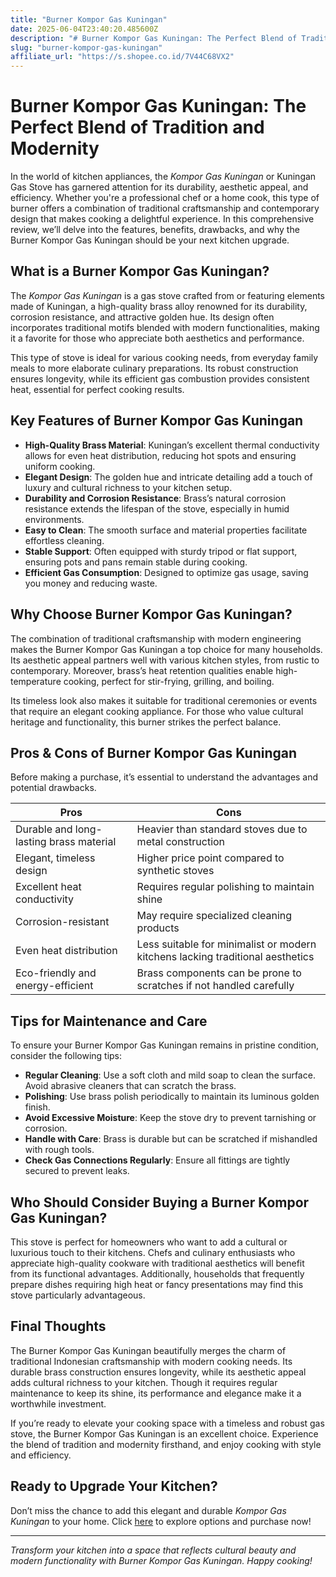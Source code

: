 ```yaml
---
title: "Burner Kompor Gas Kuningan"
date: 2025-06-04T23:40:20.485600Z
description: "# Burner Kompor Gas Kuningan: The Perfect Blend of Tradition and Modernity..."
slug: "burner-kompor-gas-kuningan"
affiliate_url: "https://s.shopee.co.id/7V44C68VX2"
---
```

# Burner Kompor Gas Kuningan: The Perfect Blend of Tradition and Modernity

In the world of kitchen appliances, the *Kompor Gas Kuningan* or Kuningan Gas Stove has garnered attention for its durability, aesthetic appeal, and efficiency. Whether you're a professional chef or a home cook, this type of burner offers a combination of traditional craftsmanship and contemporary design that makes cooking a delightful experience. In this comprehensive review, we’ll delve into the features, benefits, drawbacks, and why the Burner Kompor Gas Kuningan should be your next kitchen upgrade.

## What is a Burner Kompor Gas Kuningan?

The *Kompor Gas Kuningan* is a gas stove crafted from or featuring elements made of Kuningan, a high-quality brass alloy renowned for its durability, corrosion resistance, and attractive golden hue. Its design often incorporates traditional motifs blended with modern functionalities, making it a favorite for those who appreciate both aesthetics and performance.

This type of stove is ideal for various cooking needs, from everyday family meals to more elaborate culinary preparations. Its robust construction ensures longevity, while its efficient gas combustion provides consistent heat, essential for perfect cooking results.

## Key Features of Burner Kompor Gas Kuningan

- **High-Quality Brass Material**: Kuningan’s excellent thermal conductivity allows for even heat distribution, reducing hot spots and ensuring uniform cooking.
- **Elegant Design**: The golden hue and intricate detailing add a touch of luxury and cultural richness to your kitchen setup.
- **Durability and Corrosion Resistance**: Brass’s natural corrosion resistance extends the lifespan of the stove, especially in humid environments.
- **Easy to Clean**: The smooth surface and material properties facilitate effortless cleaning.
- **Stable Support**: Often equipped with sturdy tripod or flat support, ensuring pots and pans remain stable during cooking.
- **Efficient Gas Consumption**: Designed to optimize gas usage, saving you money and reducing waste.

## Why Choose Burner Kompor Gas Kuningan?

The combination of traditional craftsmanship with modern engineering makes the Burner Kompor Gas Kuningan a top choice for many households. Its aesthetic appeal partners well with various kitchen styles, from rustic to contemporary. Moreover, brass’s heat retention qualities enable high-temperature cooking, perfect for stir-frying, grilling, and boiling.

Its timeless look also makes it suitable for traditional ceremonies or events that require an elegant cooking appliance. For those who value cultural heritage and functionality, this burner strikes the perfect balance.

## Pros & Cons of Burner Kompor Gas Kuningan

Before making a purchase, it’s essential to understand the advantages and potential drawbacks.

| **Pros**                           | **Cons**                                   |
|-------------------------------------|--------------------------------------------|
| Durable and long-lasting brass material | Heavier than standard stoves due to metal construction |
| Elegant, timeless design          | Higher price point compared to synthetic stoves |
| Excellent heat conductivity       | Requires regular polishing to maintain shine |
| Corrosion-resistant               | May require specialized cleaning products |
| Even heat distribution            | Less suitable for minimalist or modern kitchens lacking traditional aesthetics |
| Eco-friendly and energy-efficient | Brass components can be prone to scratches if not handled carefully |

## Tips for Maintenance and Care

To ensure your Burner Kompor Gas Kuningan remains in pristine condition, consider the following tips:

- **Regular Cleaning**: Use a soft cloth and mild soap to clean the surface. Avoid abrasive cleaners that can scratch the brass.
- **Polishing**: Use brass polish periodically to maintain its luminous golden finish.
- **Avoid Excessive Moisture**: Keep the stove dry to prevent tarnishing or corrosion.
- **Handle with Care**: Brass is durable but can be scratched if mishandled with rough tools.
- **Check Gas Connections Regularly**: Ensure all fittings are tightly secured to prevent leaks.

## Who Should Consider Buying a Burner Kompor Gas Kuningan?

This stove is perfect for homeowners who want to add a cultural or luxurious touch to their kitchens. Chefs and culinary enthusiasts who appreciate high-quality cookware with traditional aesthetics will benefit from its functional advantages. Additionally, households that frequently prepare dishes requiring high heat or fancy presentations may find this stove particularly advantageous.

## Final Thoughts

The Burner Kompor Gas Kuningan beautifully merges the charm of traditional Indonesian craftsmanship with modern cooking needs. Its durable brass construction ensures longevity, while its aesthetic appeal adds cultural richness to your kitchen. Though it requires regular maintenance to keep its shine, its performance and elegance make it a worthwhile investment.

If you’re ready to elevate your cooking space with a timeless and robust gas stove, the Burner Kompor Gas Kuningan is an excellent choice. Experience the blend of tradition and modernity firsthand, and enjoy cooking with style and efficiency.

## Ready to Upgrade Your Kitchen?

Don’t miss the chance to add this elegant and durable *Kompor Gas Kuningan* to your home. Click [here](https://s.shopee.co.id/7V44C68VX2) to explore options and purchase now!

---

*Transform your kitchen into a space that reflects cultural beauty and modern functionality with Burner Kompor Gas Kuningan. Happy cooking!*